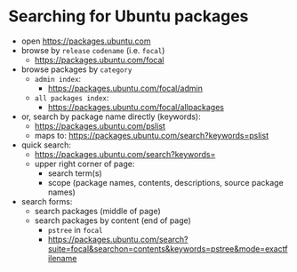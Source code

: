 # Searching for Ubuntu packages

- open https://packages.ubuntu.com
- browse by `release` `codename` (i.e. `focal`)
  - https://packages.ubuntu.com/focal
- browse packages by `category`
  - `admin index`:
    - https://packages.ubuntu.com/focal/admin
  - `all packages index`:
    - https://packages.ubuntu.com/focal/allpackages
- or, search by package name directly (keywords):
  - https://packages.ubuntu.com/pslist
  - maps to: https://packages.ubuntu.com/search?keywords=pslist
- quick search:
  - https://packages.ubuntu.com/search?keywords=
  - upper right corner of page:
    - search term(s)
    - scope (package names, contents, descriptions, source package names)
- search forms:
  - search packages (middle of page)
  - search packages by content (end of page)
    - `pstree` in `focal`
    - https://packages.ubuntu.com/search?suite=focal&searchon=contents&keywords=pstree&mode=exactfilename
